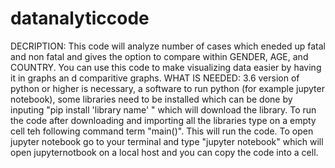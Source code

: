 # datanalyticcode
DECRIPTION: This code will analyze number of cases which eneded up fatal and non fatal and gives the option to compare within GENDER, AGE, and COUNTRY. You can use this code to make visualizing data easier by having it in graphs an d comparitive graphs. 
WHAT IS NEEDED: 3.6 version of python or higher is necessary, a software to run python (for example jupyter notebook), some libraries need to be installed which can be done by inputing "pip install 'library name' " which will download the library. To run the code after downloading and importing all the libraries type on a empty cell teh following command term "main()". This will run the code. To open jupyter notebook go to your terminal and type "jupyter notebook" which will open jupyternotbook on a local host and you can copy the code into a cell. 
